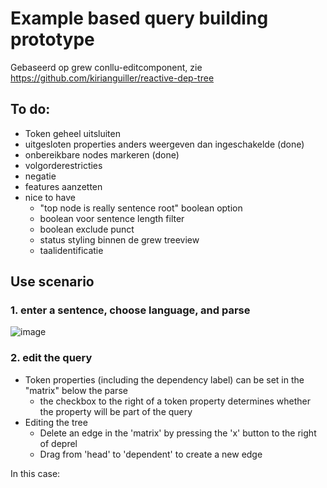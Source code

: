 # Example based query building prototype

Gebaseerd op grew conllu-editcomponent, zie https://github.com/kirianguiller/reactive-dep-tree 

## To do:

* Token geheel uitsluiten
* uitgesloten properties anders weergeven dan ingeschakelde (done)
* onbereikbare nodes markeren (done)
* volgorderestricties
* negatie
* features aanzetten
* nice to have
  * "top node is really sentence root" boolean option
  * boolean voor sentence length filter
  * boolean exclude punct
  * status styling binnen de grew treeview
  * taalidentificatie

## Use scenario

### 1. enter a sentence, choose language, and parse
![image](https://github.com/user-attachments/assets/31c4b235-8229-4171-abc2-641c9c278042)
### 2. edit the query

* Token properties (including the dependency label)  can be set in the "matrix" below the parse
   * the checkbox to the right of a token property determines whether the property will be part of the query
* Editing the tree
	* Delete an edge in the 'matrix' by pressing the 'x' button to the right of deprel
	* Drag from 'head' to 'dependent' to create a new edge

In this case:




 
  




